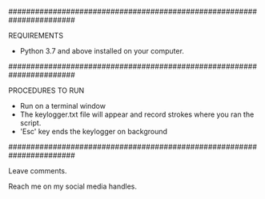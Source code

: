#######################################################################

REQUIREMENTS
- Python 3.7 and above installed on your computer.

#######################################################################

PROCEDURES TO RUN
- Run on a terminal window
- The keylogger.txt file will appear and record strokes where you ran the script.
- 'Esc' key ends the keylogger on background

#######################################################################

Leave comments.

Reach me on my social media handles.
